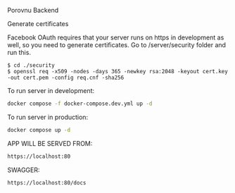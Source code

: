 Porovnu Backend

Generate certificates

Facebook OAuth requires that your server runs on https in development as well, so you need to generate certificates. Go to /server/security folder and run this.

```
$ cd ./security
$ openssl req -x509 -nodes -days 365 -newkey rsa:2048 -keyout cert.key -out cert.pem -config req.cnf -sha256
```
To run server in development:

```bash
docker compose -f docker-compose.dev.yml up -d 
```

To run server in production:
```bash
docker compose up -d 
```

APP WILL BE SERVED FROM:

```bash
https://localhost:80
```

SWAGGER:
```bash
https://localhost:80/docs
```
